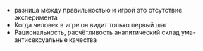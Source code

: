 * разница между правильностью и игрой это отсутствие эксперимента
* Когда человек в игре он видит только первый шаг
* Рациональность, расчётливость аналитический склад ума-антисексуальные качества